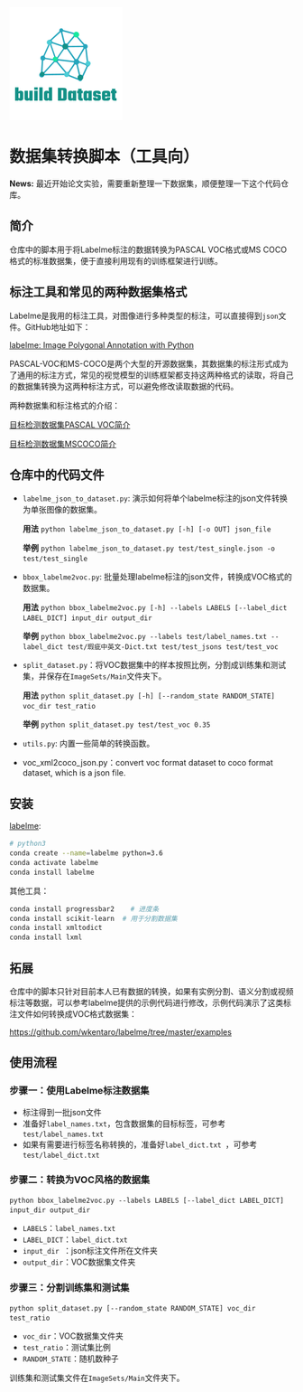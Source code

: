 <img src="logo.png" width="200" >

# 数据集转换脚本（工具向）

**News:** 最近开始论文实验，需要重新整理一下数据集，顺便整理一下这个代码仓库。

## 简介

仓库中的脚本用于将Labelme标注的数据转换为PASCAL VOC格式或MS COCO格式的标准数据集，便于直接利用现有的训练框架进行训练。

## 标注工具和常见的两种数据集格式

Labelme是我用的标注工具，对图像进行多种类型的标注，可以直接得到`json`文件。GitHub地址如下：

[labelme: Image Polygonal Annotation with Python](https://github.com/wkentaro/labelme)

PASCAL-VOC和MS-COCO是两个大型的开源数据集，其数据集的标注形式成为了通用的标注方式，常见的视觉模型的训练框架都支持这两种格式的读取，将自己的数据集转换为这两种标注方式，可以避免修改读取数据的代码。

两种数据集和标注格式的介绍：

[目标检测数据集PASCAL VOC简介](https://arleyzhang.github.io/articles/1dc20586/)

[目标检测数据集MSCOCO简介](https://arleyzhang.github.io/articles/e5b86f16/)


## 仓库中的代码文件

- `labelme_json_to_dataset.py`: 演示如何将单个labelme标注的json文件转换为单张图像的数据集。

  **用法**  `python labelme_json_to_dataset.py [-h] [-o OUT] json_file`

  **举例**  `python labelme_json_to_dataset.py test/test_single.json -o test/test_single`

- `bbox_labelme2voc.py`: 批量处理labelme标注的json文件，转换成VOC格式的数据集。

  **用法** `python bbox_labelme2voc.py [-h] --labels LABELS [--label_dict LABEL_DICT] input_dir output_dir `

  **举例** `python bbox_labelme2voc.py --labels test/label_names.txt --label_dict test/瑕疵中英文-Dict.txt test/test_jsons test/test_voc`

- `split_dataset.py`：将VOC数据集中的样本按照比例，分割成训练集和测试集，并保存在`ImageSets/Main`文件夹下。
  
  **用法** `python split_dataset.py [-h] [--random_state RANDOM_STATE] voc_dir test_ratio`
  
  **举例** `python split_dataset.py test/test_voc 0.35`

- `utils.py`: 内置一些简单的转换函数。

- voc_xml2coco_json.py：convert voc format dataset to coco format dataset, which is a json file.

## 安装

[labelme](https://github.com/wkentaro/labelme): 

```bash
# python3
conda create --name=labelme python=3.6
conda activate labelme
conda install labelme
```

其他工具：
```bash
conda install progressbar2    # 进度条
conda install scikit-learn  # 用于分割数据集 
conda install xmltodict	
conda install lxml
```

## 拓展

仓库中的脚本只针对目前本人已有数据的转换，如果有实例分割、语义分割或视频标注等数据，可以参考labelme提供的示例代码进行修改，示例代码演示了这类标注文件如何转换成VOC格式数据集：

https://github.com/wkentaro/labelme/tree/master/examples

## 使用流程

### 步骤一：使用Labelme标注数据集

- 标注得到一批json文件
- 准备好`label_names.txt`，包含数据集的目标标签，可参考`test/label_names.txt`
- 如果有需要进行标签名称转换的，准备好`label_dict.txt `，可参考`test/label_dict.txt`

### 步骤二：转换为VOC风格的数据集

`python bbox_labelme2voc.py --labels LABELS [--label_dict LABEL_DICT] input_dir output_dir `

- `LABELS`：`label_names.txt`
- `LABEL_DICT`：`label_dict.txt`
- `input_dir `：json标注文件所在文件夹
- `output_dir`：VOC数据集文件夹

### 步骤三：分割训练集和测试集

`python split_dataset.py [--random_state RANDOM_STATE] voc_dir test_ratio`

- `voc_dir`：VOC数据集文件夹
- `test_ratio`：测试集比例
- `RANDOM_STATE`：随机数种子

训练集和测试集文件在`ImageSets/Main`文件夹下。